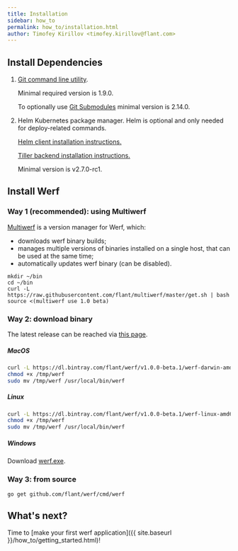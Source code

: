 ```yaml
---
title: Installation
sidebar: how_to
permalink: how_to/installation.html
author: Timofey Kirillov <timofey.kirillov@flant.com>
---
```


## Install Dependencies

1. [Git command line utility](https://git-scm.com/book/en/v2/Getting-Started-Installing-Git).

   Minimal required version is 1.9.0.

   To optionally use [Git Submodules](https://git-scm.com/docs/gitsubmodules) minimal version is 2.14.0.

2. Helm Kubernetes package manager. Helm is optional and only needed for deploy-related commands.

   [Helm client installation instructions.](https://docs.helm.sh/using_helm/#installing-helm)

   [Tiller backend installation instructions.](https://docs.helm.sh/using_helm/#installing-tiller)

   Minimal version is v2.7.0-rc1.

## Install Werf

### Way 1 (recommended): using Multiwerf

[Multiwerf](https://github.com/flant/multiwerf) is a version manager for Werf, which:
* downloads werf binary builds;
* manages multiple versions of binaries installed on a single host, that can be used at the same time;
* automatically updates werf binary (can be disabled).

```
mkdir ~/bin
cd ~/bin
curl -L https://raw.githubusercontent.com/flant/multiwerf/master/get.sh | bash
source <(multiwerf use 1.0 beta)
```

### Way 2: download binary

The latest release can be reached via [this page](https://bintray.com/flant/werf/werf/_latestVersion).

##### MacOS

```bash
curl -L https://dl.bintray.com/flant/werf/v1.0.0-beta.1/werf-darwin-amd64-v1.0.0-beta.1 -o /tmp/werf
chmod +x /tmp/werf
sudo mv /tmp/werf /usr/local/bin/werf
```

##### Linux

```bash
curl -L https://dl.bintray.com/flant/werf/v1.0.0-beta.1/werf-linux-amd64-v1.0.0-beta.1 -o /tmp/werf
chmod +x /tmp/werf
sudo mv /tmp/werf /usr/local/bin/werf
```

##### Windows

Download [werf.exe](https://dl.bintray.com/flant/werf/v1.0.0-beta.1/werf-windows-amd64-v1.0.0-beta.1.exe).

### Way 3: from source

```
go get github.com/flant/werf/cmd/werf
```

## What's next?

Time to [make your first werf application]({{ site.baseurl }}/how_to/getting_started.html)!
